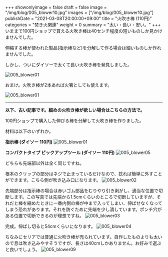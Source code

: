 +++
showonlyimage = false
draft = false
image = "/img/blog/005_blower10.jpg"
images = ["/img/blog/005_blower10.jpg"]
publishDate = "2021-03-08T20:00:00+09:00"
title = "火吹き棒 (110円)"
categories = "焚き火関連"
weight = 0
summary = "太い・長い・安い。"
+++
いままで100円ショップで買える火吹き棒は40センチ程度の短いものしか見かけませんでした。

伸縮する棒が使われた製品(指示棒など)を分解して作る場合は細いものしか作れませんでした。

しかし、ついにダイソーで太くて長い火吹き棒を発見しました。

![005_blower01](/img/blog/005_blower10.jpg)



おまけ。火吹き棒が2本あれば火箸としても使えます。

![005_blower01](/img/blog/005_blower11.jpg)




-----------
<b>以下、古い記事です。細めの火吹き棒が欲しい場合はこちらの方法で。</b>

100円ショップで購入した伸びる棒を分解して火吹き棒を作りました。

材料は以下のいずれか。

**指示棒 (ダイソー 110円)**
![005_blower01](/img/blog/005_blower01.jpg)

**コンパクトタイプ ピックアップツール (ダイソー 110円)**
![005_blower05](/img/blog/005_blower05.jpg)

どちらも先端部以外は全く同じですね。

根本のクリップの部分はネジで止まっているだけなので、捻れば簡単に外すことができます。こちら側が吹き込み口になります。
![005_blower02](/img/blog/005_blower02.jpg)

先端部分は指示棒の場合は赤いゴム部品をむりやり引き剥がし、適当な位置で切断します。この写真では先端から1.5cmくらいのところで切断していますが、それだと棒を縮めたときに一番内側の棒が中まで入ってしまい、伸ばせなくなってしまう恐れがあります。それを防ぐために先端を少し潰しています。ポンチ穴がある位置で切断できるのが理想ですね。
![005_blower03](/img/blog/005_blower03.jpg)

完成。伸ばし切ると54cmくらいになります。
![005_blower04](/img/blog/005_blower04.jpg)

ちなみにセリアでは普通に火吹き棒が売られています。自作したものよりも太いので息は吹き込みやすそうですが、長さは40cmしかありません。お好みで選ぶと良いでしょう。
![005_blower09](/img/blog/005_blower09.jpg)
